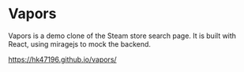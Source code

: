 # Vapors

Vapors is a demo clone of the Steam store search page. It is built with React, using miragejs to mock the backend.

https://hk47196.github.io/vapors/